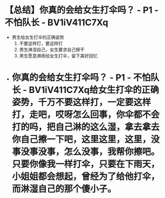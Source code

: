 # 【总结】你真的会给女生打伞吗？ - P1 - 不怕队长 - BV1iV411C7Xq

-   男生给女生打伞的正确姿势
    1.  不要这样打，要这样打
    2.  男生淋湿自己，女生要求自己擦干
    3.  男生愿意淋雨给女生打伞，留下美好回忆
-   # 你真的会给女生打伞吗？ - P1 - 不怕队长 - BV1iV411C7Xq给女生打伞的正确姿势，千万不要这样打，一定要这样打，走吧，哎呀怎么回事，你伞都不会打的吗，把自己淋的这么湿，拿去拿去你自己擦一下吧，这里这里，这里，没事没事没事，怎么没事，我帮你擦吧。只要你像我一样打伞，只要在下雨天，小姐姐都会想起，曾经为了给他打伞，而淋湿自己的那个傻小子。